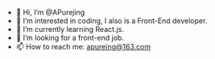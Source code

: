 - 👋 Hi, I’m @APurejing
- 👀 I’m interested in coding, I also is a Front-End developer.
- 🌱 I’m currently learning React.js.
- 💞️ I’m looking for a front-end job.
- 📫 How to reach me: apureing@163.com

<!---
APurejing/APurejing is a ✨ special ✨ repository because its `README.md` (this file) appears on your GitHub profile.
You can click the Preview link to take a look at your changes.
--->
